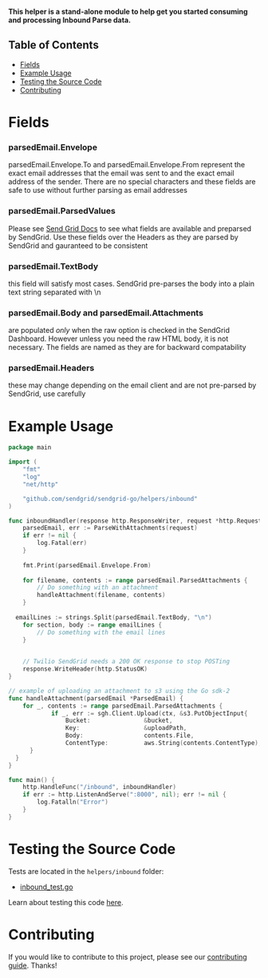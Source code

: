 **This helper is a stand-alone module to help get you started consuming and processing Inbound Parse data.**

## Table of Contents

* [Fields](#fields)
* [Example Usage](#example-usage)
* [Testing the Source Code](#testing)
* [Contributing](#contributing)

# Fields

### parsedEmail.Envelope
  parsedEmail.Envelope.To and parsedEmail.Envelope.From represent the exact email addresses that the email was sent to and the exact email address of the sender. There are no special characters and these fields are safe to use without further parsing as email addresses 

### parsedEmail.ParsedValues 
  Please see [Send Grid Docs](https://docs.sendgrid.com/for-developers/parsing-email/setting-up-the-inbound-parse-webhook) to see what fields are available and preparsed by SendGrid. Use these fields over the Headers as they are parsed by SendGrid and gauranteed to be consistent

### parsedEmail.TextBody
  this field will satisfy  most cases. SendGrid pre-parses the body into a plain text string separated with \n 

### parsedEmail.Body and parsedEmail.Attachments
  are populated *only* when the raw option is checked in the SendGrid Dashboard. However unless you need the raw HTML body, it is not necessary. The fields are named as they are for backward compatability 

### parsedEmail.Headers
  these may change depending on the email client and are not pre-parsed by SendGrid, use carefully


# Example Usage

```go
package main

import (
	"fmt"
	"log"
	"net/http"

	"github.com/sendgrid/sendgrid-go/helpers/inbound"
)

func inboundHandler(response http.ResponseWriter, request *http.Request) {
	parsedEmail, err := ParseWithAttachments(request)
	if err != nil {
		log.Fatal(err)
	}
    
	fmt.Print(parsedEmail.Envelope.From)
	
	for filename, contents := range parsedEmail.ParsedAttachments {
		// Do something with an attachment
		handleAttachment(filename, contents)
	}
    
  emailLines := strings.Split(parsedEmail.TextBody, "\n")
	for section, body := range emailLines {
		// Do something with the email lines
	}

    
	// Twilio SendGrid needs a 200 OK response to stop POSTing
	response.WriteHeader(http.StatusOK)
}

// example of uploading an attachment to s3 using the Go sdk-2
func handleAttachment(parsedEmail *ParsedEmail) {
	for _, contents := range parsedEmail.ParsedAttachments {
			if _, err := sgh.Client.Upload(ctx, &s3.PutObjectInput{
				Bucket:               &bucket,
				Key:                  &uploadPath,
				Body:                 contents.File,
				ContentType:          aws.String(contents.ContentType),
      }
  }
}

func main() {
	http.HandleFunc("/inbound", inboundHandler)
	if err := http.ListenAndServe(":8000", nil); err != nil {
		log.Fatalln("Error")
	}
}
```

<a name="testing"></a>
# Testing the Source Code

Tests are located in the `helpers/inbound` folder:

- [inbound_test.go](inbound_test.go)

Learn about testing this code [here](../../CONTRIBUTING.md#testing).

<a name="contributing"></a>
# Contributing

If you would like to contribute to this project, please see our [contributing guide](../../CONTRIBUTING.md). Thanks!
